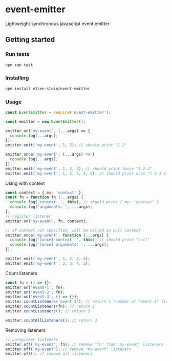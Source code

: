 # event-emitter

Lightweight synchronous javascript event emitter

## Getting started

### Run tests

```bash
npm run test
```

### Installing

```bash
npm install e1sen-stein/event-emitter
```

### Usage

```javascript
const EventEmitter = require('event-emitter');

const emitter = new EventEmitter();

emitter.on('my-event', (...args) => {
  console.log(...args);
});
emitter.emit('my-event', 1, 2); // should print "1 2"

emitter.once('my-event', (...args) => {
  console.log(...args);
});
emitter.emit('my-event', 1, 2, 3); // should print twice "1 2 3"
emitter.emit('my-event', 1, 2, 3, 4, 5); // should print once "1 2 3 4 5"
```

Using with context

```javascript
const context = { my: 'context' };
const fn = function fn (...args) {
  console.log('context: ', this); // should print { my: "context" }
  console.log('arguments: ', ...args);
};
// register listener
emitter.on('my-event', fn, context);

// if context not specified, will be called in null context
emitter.once('my-event', function (...args) {
  console.log('[once] context: ', this); // should print "null"
  console.log('[once] arguments: ', ...args);
});

emitter.emit('my-event', 1, 2, 3, 4);
emitter.emit('my-event', 2, 3, 4, 5);
```

Count listeners
```javascript
const fn = () => {};
emitter.on('event-1', fn);
emitter.on('event-2', fn);
emitter.on('event-3', () => {});
emitter.countListeners('event-1'); // return 1 (number of "event-1" listeners)
emitter.countListeners(fn); // return 2
emitter.countListeners(); // return 3

emitter.countAllListeners(); // return 3
```

Removing listeners

```javascript
// unregister listeners
emitter.off('my-event', fn); // remove "fn" from 'my-event' listeners
emitter.off('my-event'); // remove "my-event" listeners
emitter.off(); // remove all listeners
```
